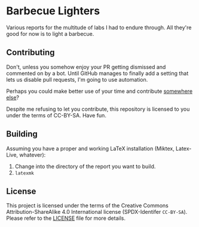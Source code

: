 # Barbecue Lighters

Various reports for the multitude of labs I had to endure through. All they're good for now is to light a barbecue.

## Contributing

Don't, unless you somehow enjoy your PR getting dismissed and commented on by a bot. Until GitHub manages to finally add
a setting that lets us disable pull requests, I'm going to use automation.

Perhaps you could make better use of your time and contribute [somewhere else](https://github.com/trending)?

Despite me refusing to let you contribute, this repository is licensed to you under the terms of CC-BY-SA. Have fun.

## Building

Assuming you have a proper and working LaTeX installation (Miktex, Latex-Live, whatever):

1. Change into the directory of the report you want to build.
2. `latexmk`

## License

This project is licensed under the terms of the Creative Commons Attribution-ShareAlike 4.0 International license
(SPDX-Identifer `CC-BY-SA`). Please refer to the [LICENSE](LICENSE) file for more details.

